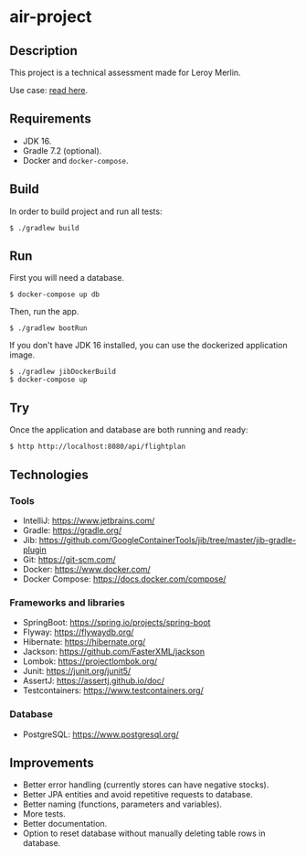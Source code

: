 # air-project

## Description

This project is a technical assessment made for Leroy Merlin.

Use case: [read here](./Air-Project.pdf).

## Requirements

- JDK 16.
- Gradle 7.2 (optional).
- Docker and `docker-compose`.

## Build

In order to build project and run all tests:

```shell
$ ./gradlew build

```

## Run

First you will need a database.

```shell
$ docker-compose up db
```

Then, run the app.

```shell
$ ./gradlew bootRun

```

If you don't have JDK 16 installed, you can use the dockerized application image.

```shell
$ ./gradlew jibDockerBuild
$ docker-compose up
```

## Try

Once the application and database are both running and ready:

```shell
$ http http://localhost:8080/api/flightplan
```

## Technologies

### Tools

- IntelliJ: https://www.jetbrains.com/
- Gradle: https://gradle.org/
- Jib: https://github.com/GoogleContainerTools/jib/tree/master/jib-gradle-plugin
- Git: https://git-scm.com/
- Docker: https://www.docker.com/
- Docker Compose: https://docs.docker.com/compose/

### Frameworks and libraries

- SpringBoot: https://spring.io/projects/spring-boot
- Flyway: https://flywaydb.org/
- Hibernate: https://hibernate.org/
- Jackson: https://github.com/FasterXML/jackson
- Lombok: https://projectlombok.org/
- Junit: https://junit.org/junit5/
- AssertJ: https://assertj.github.io/doc/
- Testcontainers: https://www.testcontainers.org/

### Database

- PostgreSQL: https://www.postgresql.org/


## Improvements

- Better error handling (currently stores can have negative stocks).
- Better JPA entities and avoid repetitive requests to database.
- Better naming (functions, parameters and variables).
- More tests.
- Better documentation.
- Option to reset database without manually deleting table rows in database.
